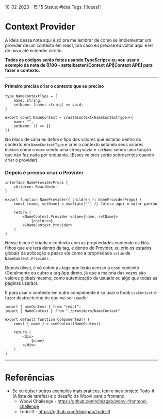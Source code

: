 10-02-2023 - 15:15
Status: #idea
Tags: [[ideas]]

# Context Provider

A ideia dessa nota aqui é só pra me lembrar de como se implementar um provider de um contexto em react, pra caso eu precise eu voltar aqui e ler de novo até entender direito 

**Todos os códigos serão feitos usando TypeScript e eu vou usar o exemplo da nota de [[100 - zettelkasten/Context API|Context API]] para fazer o contexto.**

---
#### Primeiro precisa criar o contexto que eu preciso
```tsx
type NameContextType = {
	name: string;
	setName: (name: string) => void;
}

export const NameContext = createContext<NameContextType>({
	name: "",
	setName: () => {}
})
```

No bloco de cima eu defini o tipo dos valores que estarão dentro do contexto em `NameContextType` e criei o contexto setando seus valores iniciais como o `name` sendo uma string vazia e `setName` sendo uma função que não faz nada por enquanto. (Esses valores serão sobrescritos quando criar o provider) 

### Depois é preciso criar o Provider
```tsx
interface NameProviderProps {
	children: ReactNode;
}

export function NameProvider({ children }: NameProviderProps) {
	const [name, setName] = useState("") // Coloca aqui o valor padrão

	return (
		<NameContext.Provider value={name, setName}>
			{children}
		</NameContext.Provider>
	)
}
```

Nesse bloco é criado o contexto com as propriedades contendo os Nós filhos que ele terá dentro da tag, e dentro do Provider, eu crio os estados globais da aplicação e passo ele como a propriedade `value` de `NameContext.Provider`.

Depois disso, é só cobrir as tags que terão acesso a esse contexto (Geralmente eu cubro a tag App direto, já que a maioria das vezes são valores globais mesmo, como autenticação de usuário ou algo que todas as páginas usarão).

E para usar o contexto em outro componente é só usar o hook `useContext` e fazer destructuring do que vai ser usado:
```tsx
import { useContext } from "react";
import { NameContext } from "./providers/NameContext"

export default function Componente2() {
	const { name } = useContext(NameContext)

	return (
		<div>
			{name}
		</div>
	)
}
```

---
# Referências

- Se eu quiser outros exemplos mais práticos, tem o meu projeto Todo-It (A lista de tarefas) e o desafio da Woovi para o frontend
	- Woovi Challenge - https://github.com/dinizgab/woovi-frontend-challenge
	- Todo-It - https://github.com/dinizgab/Todo-It